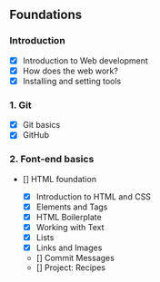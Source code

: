 ## Foundations

### Introduction

- [x] Introduction to Web development
- [x] How does the web work?
- [x] Installing and setting tools

### 1\. Git

- [x] Git basics
- [x] GitHub

### 2\. Font-end basics

- [] HTML foundation

  - [x] Introduction to HTML and CSS
  - [x] Elements and Tags
  - [x] HTML Boilerplate
  - [x] Working with Text
  - [x] Lists
  - [x] Links and Images
  - [] Commit Messages
  - [] Project: Recipes
